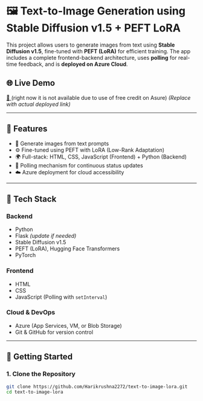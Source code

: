 # 🖼️ Text-to-Image Generation using Stable Diffusion v1.5 + PEFT LoRA

This project allows users to generate images from text using **Stable Diffusion v1.5**, fine-tuned with **PEFT (LoRA)** for efficient training. The app includes a complete frontend-backend architecture, uses **polling** for real-time feedback, and is **deployed on Azure Cloud**.

## 🌐 Live Demo

[🔗 ](https://text-2-image-with-pokemon-lora-stable-a7tf.onrender.com/)(right now it is not available due to use of free credit on Asure) *(Replace with actual deployed link)*

---

## 📌 Features

- 🎨 Generate images from text prompts
- ⚙️ Fine-tuned using PEFT with LoRA (Low-Rank Adaptation)
- 🌍 Full-stack: HTML, CSS, JavaScript (Frontend) + Python (Backend)
- 🔁 Polling mechanism for continuous status updates
- ☁️ Azure deployment for cloud accessibility

---

## 🧰 Tech Stack

### Backend
- Python
- Flask *(update if needed)*
- Stable Diffusion v1.5
- PEFT (LoRA), Hugging Face Transformers
- PyTorch

### Frontend
- HTML
- CSS
- JavaScript (Polling with `setInterval`)

### Cloud & DevOps
- Azure (App Services, VM, or Blob Storage)
- Git & GitHub for version control

---

## 🚀 Getting Started

### 1. Clone the Repository

```bash
git clone https://github.com/Harikrushna2272/text-to-image-lora.git
cd text-to-image-lora

